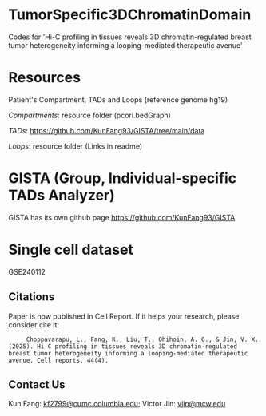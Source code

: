 # TumorSpecific3DChromatinDomain
Codes for 'Hi-C profiling in tissues reveals 3D chromatin-regulated breast tumor heterogeneity informing a looping-mediated therapeutic avenue'

# Resources
Patient's Compartment, TADs and Loops (reference genome hg19)

*Compartments*: resource folder (pcori.bedGraph)

*TADs*: https://github.com/KunFang93/GISTA/tree/main/data   

*Loops*: resource folder (Links in readme)

# GISTA (Group, Individual-specific TADs Analyzer)
GISTA has its own github page https://github.com/KunFang93/GISTA

# Single cell dataset
GSE240112

## Citations
Paper is now published in Cell Report. If it helps your research, please consider cite it:
```
     Choppavarapu, L., Fang, K., Liu, T., Ohihoin, A. G., & Jin, V. X. (2025). Hi-C profiling in tissues reveals 3D chromatin-regulated breast tumor heterogeneity informing a looping-mediated therapeutic avenue. Cell reports, 44(4).
```
## Contact Us
Kun Fang: kf2799@cumc.columbia.edu; Victor Jin: vjin@mcw.edu
